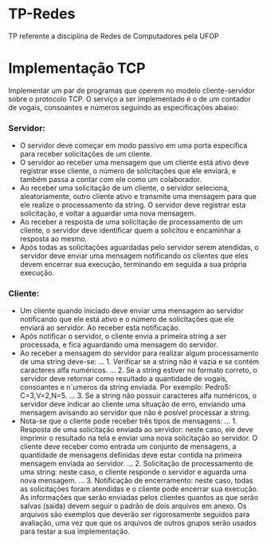 # TP-Redes
TP referente a disciplina de Redes de Computadores pela UFOP

# Implementação TCP
Implementar um par de programas que operem no modelo cliente-servidor sobre o protocolo TCP.
O serviço a ser implementado é o de um contador de vogais, consoantes e números seguindo as
especificações abaixo: 

### Servidor:
* O servidor deve começar em modo passivo em uma porta específica para receber solicitações de
um cliente.
* O servidor ao receber uma mensagem que um cliente está ativo deve registrar esse cliente, o
número de solicitações que ele enviará, e também passa a contar com ele como um colaborador.
* Ao receber uma solicitação de um cliente, o servidor seleciona, aleatoriamente, outro cliente
ativo e transmite uma mensagem para que ele realize o processamento da string. O servidor
deve registrar esta solicitação, e voltar a aguardar uma nova mensagem.
* Ao receber a resposta de uma solicitação de processamento de um cliente, o servidor deve
identificar quem a solicitou e encaminhar a resposta ao mesmo.
* Após todas as solicitações aguardadas pelo servidor serem atendidas, o servidor deve enviar uma
mensagem notificando os clientes que eles devem encerrar sua execução, terminando em seguida
a sua própria execução.
### Cliente:
* Um cliente quando iniciado deve enviar uma mensagem ao servidor notificando que ele está ativo
e o número de solicitações que ele enviará ao servidor. Ao receber esta notificação.
* Após notificar o servidor, o cliente envia a primeira string a ser processada, e fica aguardando
uma mensagem do servidor.
* Ao receber a mensagem do servidor para realizar algum processamento de uma string deve-se:
... 1. Verificar se a string não é vazia e se contém caracteres alfa numéricos.
... 2. Se a string estiver no formato correto, o servidor deve retornar como resultado a quantidade
de vogais, consoantes e n´umeros da string enviada. Por exemplo: Pedro5: C=3,V=2,N=5.
... 3. Se a string não possuir caracteres alfa numéricos, o servidor deve indicar ao cliente uma
situação de erro, enviando uma mensagem avisando ao servidor que não é posível processar
a string.
* Nota-se que o cliente pode receber três tipos de mensagens:
... 1. Resposta de uma solicitação enviada ao servidor: neste caso, ele deve imprimir o resultado
na tela e enviar uma nova solicitação ao servidor. O cliente deve receber como entrada
um conjunto de mensagens, a quantidade de mensagens definidas deve estar contida na
primeira mensagem enviada ao servidor.
... 2. Solicitação de processamento de uma string: neste caso, o cliente responde o servidor e
aguarda uma nova mensagem.
... 3. Notificação de encerramento: neste caso, todas as solicitações foram atendidas e o cliente
pode encerrar sua execução.
As informações que serão enviadas pelos clientes quantos as que serão salvas (saída) devem seguir o 
padrão de dois arquivos em anexo. Os arquivos são exemplos que deverão ser rigorosamente seguidos 
para avaliação, uma vez que que os arquivos de outros grupos serão usados para testar a sua implementação.




